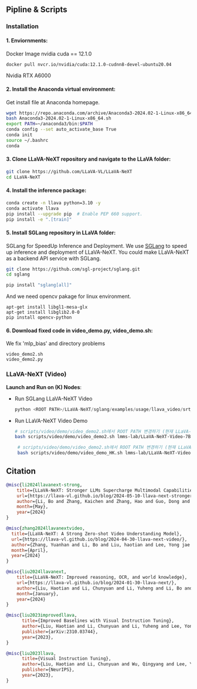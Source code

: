 ## Pipline & Scripts

### Installation

#### 1. **Enviornments:**
Docker Image nvidia cuda == 12.1.0
```bash
docker pull nvcr.io/nvidia/cuda:12.1.0-cudnn8-devel-ubuntu20.04
```
Nvidia RTX A6000

#### 2. **Install the Anaconda virtual environment:**
Get install file at Anaconda homepage.
```bash
wget https://repo.anaconda.com/archive/Anaconda3-2024.02-1-Linux-x86_64.sh
bash Anaconda3-2024.02-1-Linux-x86_64.sh
export PATH=~/anaconda3/bin:$PATH
conda config --set auto_activate_base True
conda init
source ~/.bashrc
conda
```

#### 3. **Clone LLaVA-NeXT repository and navigate to the LLaVA folder:**
```bash
git clone https://github.com/LLaVA-VL/LLaVA-NeXT
cd LLaVA-NeXT
```

#### 4. **Install the inference package:**
```bash
conda create -n llava python=3.10 -y
conda activate llava
pip install --upgrade pip  # Enable PEP 660 support.
pip install -e ".[train]"
```

#### 5. **Install SGLang repository in LLaVA folder:**
SGLang for SpeedUp Inference and Deployment.
We use [SGLang](https://github.com/sgl-project/sglang) to speed up inference and deployment of LLaVA-NeXT. You could make LLaVA-NeXT as a backend API service with SGLang.
```bash
git clone https://github.com/sgl-project/sglang.git
cd sglang

pip install "sglang[all]"
```
And we need opencv pakage for linux environment.
```
apt-get install libgl1-mesa-glx
apt-get install libglib2.0-0
pip install opencv-python
```

#### 6. **Download fixed code in video_demo.py, video_demo.sh:**
We fix 'mlp_bias' and directory problems 
```
video_demo2.sh
video_demo2.py
```

### LLaVA-NeXT (Video)

**Launch and Run on (K) Nodes**:
- Run SGLang LLaVA-NeXT Video
    ```python
    python <ROOT PATH>/LLaVA-NeXT/sglang/examples/usage/llava_video/srt_example_llava_v.py
    ```
- Run LLaVA-NeXT Video Demo
    ```bash
    # scripts/video/demo/video_demo2.sh에서 ROOT PATH 변경하기 (현재 LLaVA-NeXT/) 7B 기준
    bash scripts/video/demo/video_demo2.sh lmms-lab/LLaVA-NeXT-Video-7B-DPO vicuna_v1 40 2 True ./data/UCF-crime/Abuse001_x264.mp4
    ```
   ```bash
    # scripts/video/demo/video_demo2.sh에서 ROOT PATH 변경하기 (현재 LLaVA-NeXT/) 34B 기준
    bash scripts/video/demo/video_demo_HK.sh lmms-lab/LLaVA-NeXT-Video-34B mistral_direct 40 2 True ./data/UCF-crime/Abuse001_x264.mp4
    ```

## Citation

```bibtex
@misc{li2024llavanext-strong,
    title={LLaVA-NeXT: Stronger LLMs Supercharge Multimodal Capabilities in the Wild},
    url={https://llava-vl.github.io/blog/2024-05-10-llava-next-stronger-llms/},
    author={Li, Bo and Zhang, Kaichen and Zhang, Hao and Guo, Dong and Zhang, Renrui and Li, Feng and Zhang, Yuanhan and Liu, Ziwei and Li, Chunyuan},
    month={May},
    year={2024}
}

@misc{zhang2024llavanextvideo,
  title={LLaVA-NeXT: A Strong Zero-shot Video Understanding Model},
  url={https://llava-vl.github.io/blog/2024-04-30-llava-next-video/},
  author={Zhang, Yuanhan and Li, Bo and Liu, haotian and Lee, Yong jae and Gui, Liangke and Fu, Di and Feng, Jiashi and Liu, Ziwei and Li, Chunyuan},
  month={April},
  year={2024}
}

@misc{liu2024llavanext,
    title={LLaVA-NeXT: Improved reasoning, OCR, and world knowledge},
    url={https://llava-vl.github.io/blog/2024-01-30-llava-next/},
    author={Liu, Haotian and Li, Chunyuan and Li, Yuheng and Li, Bo and Zhang, Yuanhan and Shen, Sheng and Lee, Yong Jae},
    month={January},
    year={2024}
}

@misc{liu2023improvedllava,
      title={Improved Baselines with Visual Instruction Tuning}, 
      author={Liu, Haotian and Li, Chunyuan and Li, Yuheng and Lee, Yong Jae},
      publisher={arXiv:2310.03744},
      year={2023},
}

@misc{liu2023llava,
      title={Visual Instruction Tuning}, 
      author={Liu, Haotian and Li, Chunyuan and Wu, Qingyang and Lee, Yong Jae},
      publisher={NeurIPS},
      year={2023},
}
```
